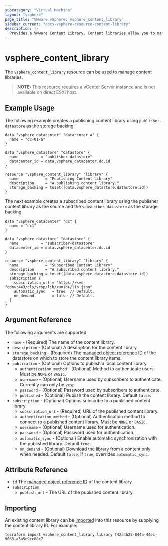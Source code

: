 ```yaml
---
subcategory: "Virtual Machine"
layout: "vsphere"
page_title: "VMware vSphere: vsphere_content_library"
sidebar_current: "docs-vsphere-resource-content-library"
description: |-
  Provides a VMware Content Library. Content libraries allow you to manage and share virtual machines, vApp templates, and other types of files Content libraries enable you to share content across vCenter Server instances in the same or different locations.
---
```


# vsphere\_content\_library

The `vsphere_content_library` resource can be used to manage content libraries.

> **NOTE:** This resource requires a vCenter Server instance and is not available on direct ESXi host.

## Example Usage

The following example creates a publishing content library using `publisher-datastore` as the storage backing.

[tf-vsphere-vm-resource]: /docs/providers/vsphere/r/virtual_machine.html

```hcl
data "vsphere_datacenter" "datacenter_a" {
  name = "dc-01-a"
}

data "vsphere_datastore" "datastore" {
  name          = "publisher-datastore"
  datacenter_id = data.vsphere_datacenter.dc.id
}

resource "vsphere_content_library" "library" {
  name            = "Publishing Content Library"
  description     = "A publishing content library."
  storage_backing = toset([data.vsphere_datastore.datastore.id])
}
```
The next example creates a subscribed content library using the publisher content library as the source and the `subscriber-datastore` as the storage backing.

```hcl
data "vsphere_datacenter" "dc" {
  name = "dc1"
}

data "vsphere_datastore" "datastore" {
  name          = "subscriber-datastore"
  datacenter_id = data.vsphere_datacenter.dc.id
}

resource "vsphere_content_library" "library" {
  name            = "Subscribed Content Library"
  description     = "A subscribed content library."
  storage_backing = toset([data.vsphere_datastore.datastore.id])
  subscription {
    subscription_url = "https://<vc-fqdn>:443/cls/vcsp/lib/<uuid>/lib.json"
    automatic_sync   = true  // Default.
    on_demand        = false // Default.
  }
}
```

## Argument Reference

The following arguments are supported:

* `name` - (Required) The name of the content library.
* `description` - (Optional) A description for the content library.
* `storage_backing` - (Required) The [managed object reference ID][docs-about-morefs] of the datastore on which to store the content library items.
* `publication` - (Optional) Options to publish a local content library.
  * `authentication_method` - (Optional) Method to authenticate users. Must be `NONE` or `BASIC`.
  * `username` - (Optional) Username used by subscribers to authenticate. Currently can only be `vcsp`.
  * `password` - (Optional) Password used by subscribers to authenticate.
  * `published` - (Optional) Publish the content library. Default `false`.
* `subscription` - (Optional) Options subscribe to a published content library.
  * `subscription_url` - (Required) URL of the published content library.
  * `authentication_method` - (Optional) Authentication method to connect ro a published content library. Must be `NONE` or `BASIC`.
  * `username` - (Optional) Username used for authentication.
  * `password` - (Optional) Password used for authentication.
  * `automatic_sync` - (Optional) Enable automatic synchronization with the published library. Default `true`.
  * `on_demand` - (Optional) Download the library from a content only when needed. Default `false`; if `true`, overrides `automatic_sync`. 

[docs-about-morefs]: /docs/providers/vsphere/index.html#use-of-managed-object-references-by-the-vsphere-provider

## Attribute Reference

* `id` The [managed object reference ID][docs-about-morefs] of the content library.
* `subscription`
  * `publish_url` - The URL of the published content library.

## Importing

An existing content library can be [imported][docs-import] into this resource by supplying the content library ID. For example:

[docs-import]: https://www.terraform.io/docs/import/index.html

```shell
terraform import vsphere_content_library library f42a4b25-844a-44ec-9063-a3a5e9cc88c7
```
